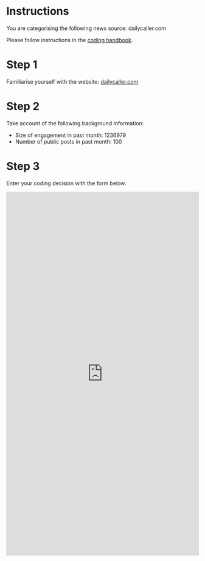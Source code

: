 # Instructions

You are categorising the following news source: dailycaller.com

Please follow instructions in the [coding handbook](http://comprop.oii.ox.ac.uk/).

# Step 1

Familiarise yourself with the website: [dailycaller.com](dailycaller.com)

# Step 2

Take account of the following background information:

* Size of engagement in past month: 1236979
* Number of public posts in past month: 100

# Step 3

Enter your coding decision with the form below.

<iframe class="airtable-embed"
    src="https://airtable.com/embed/shra38QF3aALor26z?backgroundColor=blue&prefill_Media%20source=&prefill_Coder=Alice" frameborder="0"
    onmousewheel="" width="100%" height="950" style="background: transparent; border: 1px solid #ccc;"></iframe>